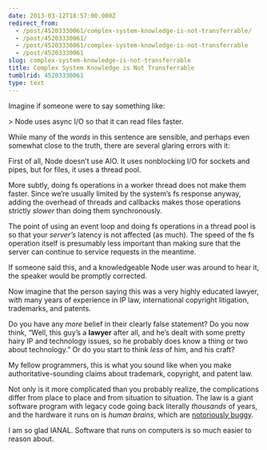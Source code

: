```yaml
---
date: 2013-03-12T18:57:00.000Z
redirect_from:
  - /post/45203330061/complex-system-knowledge-is-not-transferrable/
  - /post/45203330061/
  - /post/45203330061/complex-system-knowledge-is-not-transferrable
  - /post/45203330061
slug: complex-system-knowledge-is-not-transferrable
title: Complex System Knowledge is Not Transferrable
tumblrid: 45203330061
type: text
---
```

<p>Imagine if someone were to say something like:</p>

<p>&gt; Node uses async I/O so that it can read files faster.</p>

<p>While many of the <em>words</em> in this sentence are sensible, and perhaps even somewhat close to the truth, there are several glaring errors with it:</p>

<p>First of all, Node doesn&rsquo;t use AIO. It uses nonblocking I/O for sockets and pipes, but for files, it uses a thread pool.</p>

<p>More subtly, doing fs operations in a worker thread does not make them faster.  Since we&rsquo;re usually limited by the system&rsquo;s fs response anyway, adding the overhead of threads and callbacks makes those operations strictly <em>slower</em> than doing them synchronously.</p>

<p>The point of using an event loop and doing fs operations in a thread pool is so that your <em>server&rsquo;s</em> latency is not affected (as much).  The speed of the fs operation itself is presumably less important than making sure that the server can continue to service requests in the meantime.</p>

<p>If someone said this, and a knowledgeable Node user was around to hear it, the speaker would be promptly corrected.</p>

<p>Now imagine that the person saying this was a very highly educated lawyer, with many years of experience in IP law, international copyright litigation, trademarks, and patents.</p>

<p>Do you have any <em>more</em> belief in their clearly false statement?  Do you now think, &ldquo;Well, this guy&rsquo;s a <strong>lawyer</strong> after all, and he&rsquo;s dealt with some pretty hairy IP and technology issues, so he probably does know a thing or two about technology.&rdquo;  Or do you start to think <em>less</em> of him, and his craft?</p>

<p>My fellow programmers, this is what you sound like when you make authoritative-sounding claims about trademark, copyright, and patent law.</p>

<p>Not only is it more complicated than you probably realize, the complications differ from place to place and from situation to situation.  The law is a giant software program with legacy code going back literally <em>thousands</em> of years, and the hardware it runs on is <em>human brains</em>, which are <a href="http://lesswrong.com">notoriously buggy</a>.</p>

<p>I am so glad IANAL.  Software that runs on computers is so much easier to reason about.</p>
